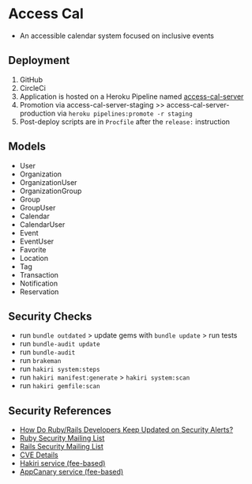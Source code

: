 # Access Cal

* An accessible calendar system focused on inclusive events

## Deployment

1. GitHub
1. CircleCi
1. Application is hosted on a Heroku Pipeline named [access-cal-server](https://dashboard.heroku.com/pipelines/a3d041fe-dcf6-41b1-9cb4-7849b6f09202)
1. Promotion via access-cal-server-staging >> access-cal-server-production via `heroku pipelines:promote -r staging`
1. Post-deploy scripts are in `Procfile` after the `release:` instruction

## Models

* User
* Organization
* OrganizationUser
* OrganizationGroup
* Group
* GroupUser
* Calendar
* CalendarUser
* Event
* EventUser
* Favorite
* Location
* Tag
* Transaction
* Notification
* Reservation

## Security Checks

* run `bundle outdated` > update gems with `bundle update` > run tests
* run `bundle-audit update`
* run `bundle-audit`
* run `brakeman`
* run `hakiri system:steps`
* run `hakiri manifest:generate` > `hakiri system:scan`
* run `hakiri gemfile:scan`

## Security References

* [How Do Ruby/Rails Developers Keep Updated on Security Alerts?](http://gavinmiller.io/2015/staying-up-to-date-with-security-alerts/)
* [Ruby Security Mailing List](https://groups.google.com/forum/#!forum/ruby-security-ann)
* [Rails Security Mailing List](https://groups.google.com/forum/?fromgroups#!forum/rubyonrails-security)
* [CVE Details](https://www.cvedetails.com/)
* [Hakiri service (fee-based)](https://hakiri.io/)
* [AppCanary service (fee-based)](https://appcanary.com/)
